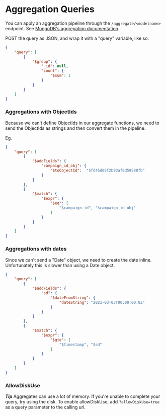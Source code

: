 # Aggregation Queries

You can apply an aggregation pipeline through the `/aggregate/<modelname>` endpoint. See [MongoDB's aggregation documentation](https://docs.mongodb.com/manual/aggregation/).

POST the query as JSON, and wrap it with a "query" variable, like so:
```JSON
{
    "query": [
        {
            "$group": { 
                "_id": null,
                "count": { 
                    "$sum": 1 
                } 
            } 
        }
    ]
}
```

### Aggregations with ObjectIds

Because we can't define ObjectIds in our aggregate functions, we need to send the ObjectIds as strings and then convert them in the pipeline.

Eg.
```JSON
{
    "query": [
        { 
            "$addFields": {
                "campaign_id_obj": {
                    "$toObjectId":  "5fd45d05f2b93af8d59588fb"
                }
            }
        },
        {
            "$match": {
                "$expr": {
                    "$eq": [
                        "$campaign_id", "$campaign_id_obj"
                    ]
                }
            }
        }
    ]
}
```

### Aggregations with dates

Since we can't send a "Date" object, we need to create the date inline. Unfortunately this is slower than using a Date object.

```JSON
{
    "query": [
        {
            "$addFields": {
                "sd": {
                    "$dateFromString": {
                        "dateString": "2021-03-03T00:00:00.0Z"
                    }
                }
            }
        },
        {
            "$match": {
                "$expr": {
                    "$gte": [
                        "$timestamp", "$sd"
                    ]
                }
            }
        }
    ]
}
```

### AllowDiskUse

***Tip*** Aggregates can use a lot of memory. If you're unable to complete your query, try using the disk. To enable allowDiskUse, add `?allowDiskUse=true` as a query parameter to the calling url.